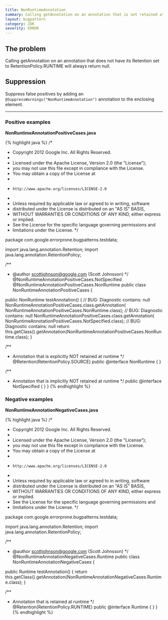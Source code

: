```yaml
---
title: NonRuntimeAnnotation
summary: Calling getAnnotation on an annotation that is not retained at runtime.
layout: bugpattern
category: JDK
severity: ERROR
---
```


<!--
*** AUTO-GENERATED, DO NOT MODIFY ***
To make changes, edit the @BugPattern annotation or the explanation in docs/bugpattern.
-->

## The problem
Calling getAnnotation on an annotation that does not have its Retention set to RetentionPolicy.RUNTIME will always return null.

## Suppression
Suppress false positives by adding an `@SuppressWarnings("NonRuntimeAnnotation")` annotation to the enclosing element.

----------

### Positive examples
__NonRuntimeAnnotationPositiveCases.java__

{% highlight java %}
/*
 * Copyright 2012 Google Inc. All Rights Reserved.
 *
 * Licensed under the Apache License, Version 2.0 (the "License");
 * you may not use this file except in compliance with the License.
 * You may obtain a copy of the License at
 *
 *     http://www.apache.org/licenses/LICENSE-2.0
 *
 * Unless required by applicable law or agreed to in writing, software
 * distributed under the License is distributed on an "AS IS" BASIS,
 * WITHOUT WARRANTIES OR CONDITIONS OF ANY KIND, either express or implied.
 * See the License for the specific language governing permissions and
 * limitations under the License.
 */

package com.google.errorprone.bugpatterns.testdata;

import java.lang.annotation.Retention;
import java.lang.annotation.RetentionPolicy;


/**
 * @author scottjohnson@google.com (Scott Johnsson)
 */
@NonRuntimeAnnotationPositiveCases.NotSpecified
@NonRuntimeAnnotationPositiveCases.NonRuntime
public class NonRuntimeAnnotationPositiveCases {

  public NonRuntime testAnnotation() {
    // BUG: Diagnostic contains: null
    NonRuntimeAnnotationPositiveCases.class.getAnnotation(
        NonRuntimeAnnotationPositiveCases.NonRuntime.class);
    // BUG: Diagnostic contains: null
    NonRuntimeAnnotationPositiveCases.class.getAnnotation(
        NonRuntimeAnnotationPositiveCases.NotSpecified.class);
    // BUG: Diagnostic contains: null
    return this.getClass().getAnnotation(NonRuntimeAnnotationPositiveCases.NonRuntime.class);
  }

  /**
   * Annotation that is explicitly NOT retained at runtime
   */
  @Retention(RetentionPolicy.SOURCE)
  public @interface NonRuntime {
  }
  
  /**
   * Annotation that is implicitly NOT retained at runtime
   */
  public @interface NotSpecified {
  }
}
{% endhighlight %}

### Negative examples
__NonRuntimeAnnotationNegativeCases.java__

{% highlight java %}
/*
 * Copyright 2012 Google Inc. All Rights Reserved.
 *
 * Licensed under the Apache License, Version 2.0 (the "License");
 * you may not use this file except in compliance with the License.
 * You may obtain a copy of the License at
 *
 *     http://www.apache.org/licenses/LICENSE-2.0
 *
 * Unless required by applicable law or agreed to in writing, software
 * distributed under the License is distributed on an "AS IS" BASIS,
 * WITHOUT WARRANTIES OR CONDITIONS OF ANY KIND, either express or implied.
 * See the License for the specific language governing permissions and
 * limitations under the License.
 */

package com.google.errorprone.bugpatterns.testdata;

import java.lang.annotation.Retention;
import java.lang.annotation.RetentionPolicy;

/**
 * @author scottjohnson@google.com (Scott Johnsson)
 */
@NonRuntimeAnnotationNegativeCases.Runtime
public class NonRuntimeAnnotationNegativeCases {

  public Runtime testAnnotation() {
    return this.getClass().getAnnotation(NonRuntimeAnnotationNegativeCases.Runtime.class);
  }

  /**
   * Annotation that is retained at runtime
   */
  @Retention(RetentionPolicy.RUNTIME)
  public @interface Runtime {
  }
}
{% endhighlight %}

